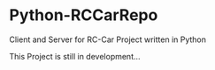 Python-RCCarRepo
================

Client and Server for RC-Car Project written in Python

This Project is still in development...


